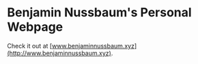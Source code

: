 # Benjamin Nussbaum's Personal Webpage

Check it out at [www.benjaminnussbaum.xyz](http://www.benjaminnussbaum.xyz).